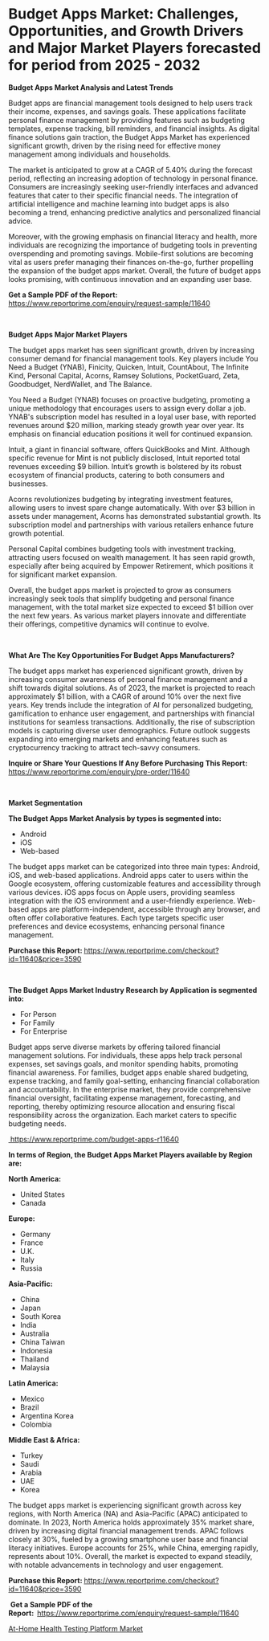 <p><h1>Budget Apps Market: Challenges, Opportunities, and Growth Drivers and Major Market Players forecasted for period from 2025 - 2032</h1></p><p><strong>Budget Apps Market Analysis and Latest Trends</strong></p>
<p><p>Budget apps are financial management tools designed to help users track their income, expenses, and savings goals. These applications facilitate personal finance management by providing features such as budgeting templates, expense tracking, bill reminders, and financial insights. As digital finance solutions gain traction, the Budget Apps Market has experienced significant growth, driven by the rising need for effective money management among individuals and households.</p><p>The market is anticipated to grow at a CAGR of 5.40% during the forecast period, reflecting an increasing adoption of technology in personal finance. Consumers are increasingly seeking user-friendly interfaces and advanced features that cater to their specific financial needs. The integration of artificial intelligence and machine learning into budget apps is also becoming a trend, enhancing predictive analytics and personalized financial advice. </p><p>Moreover, with the growing emphasis on financial literacy and health, more individuals are recognizing the importance of budgeting tools in preventing overspending and promoting savings. Mobile-first solutions are becoming vital as users prefer managing their finances on-the-go, further propelling the expansion of the budget apps market. Overall, the future of budget apps looks promising, with continuous innovation and an expanding user base.</p></p>
<p><strong>Get a Sample PDF of the Report:&nbsp;</strong> <a href="https://www.reportprime.com/enquiry/request-sample/11640?utm_campaign=3129&utm_medium=2&utm_source=Github&utm_content=ia&utm_term=21032025&utm_id=budget-apps">https://www.reportprime.com/enquiry/request-sample/11640</a></p>
<p>&nbsp;</p>
<p><strong>Budget Apps Major Market Players</strong></p>
<p><p>The budget apps market has seen significant growth, driven by increasing consumer demand for financial management tools. Key players include You Need a Budget (YNAB), Finicity, Quicken, Intuit, CountAbout, The Infinite Kind, Personal Capital, Acorns, Ramsey Solutions, PocketGuard, Zeta, Goodbudget, NerdWallet, and The Balance.</p><p>You Need a Budget (YNAB) focuses on proactive budgeting, promoting a unique methodology that encourages users to assign every dollar a job. YNAB's subscription model has resulted in a loyal user base, with reported revenues around $20 million, marking steady growth year over year. Its emphasis on financial education positions it well for continued expansion.</p><p>Intuit, a giant in financial software, offers QuickBooks and Mint. Although specific revenue for Mint is not publicly disclosed, Intuit reported total revenues exceeding $9 billion. Intuit’s growth is bolstered by its robust ecosystem of financial products, catering to both consumers and businesses.</p><p>Acorns revolutionizes budgeting by integrating investment features, allowing users to invest spare change automatically. With over $3 billion in assets under management, Acorns has demonstrated substantial growth. Its subscription model and partnerships with various retailers enhance future growth potential.</p><p>Personal Capital combines budgeting tools with investment tracking, attracting users focused on wealth management. It has seen rapid growth, especially after being acquired by Empower Retirement, which positions it for significant market expansion. </p><p>Overall, the budget apps market is projected to grow as consumers increasingly seek tools that simplify budgeting and personal finance management, with the total market size expected to exceed $1 billion over the next few years. As various market players innovate and differentiate their offerings, competitive dynamics will continue to evolve.</p></p>
<p>&nbsp;</p>
<p><strong>What Are The Key Opportunities For Budget Apps Manufacturers?</strong></p>
<p><p>The budget apps market has experienced significant growth, driven by increasing consumer awareness of personal finance management and a shift towards digital solutions. As of 2023, the market is projected to reach approximately $1 billion, with a CAGR of around 10% over the next five years. Key trends include the integration of AI for personalized budgeting, gamification to enhance user engagement, and partnerships with financial institutions for seamless transactions. Additionally, the rise of subscription models is capturing diverse user demographics. Future outlook suggests expanding into emerging markets and enhancing features such as cryptocurrency tracking to attract tech-savvy consumers.</p></p>
<p><strong>Inquire or Share Your Questions If Any Before Purchasing This Report:</strong> <a href="https://www.reportprime.com/enquiry/pre-order/11640?utm_campaign=3129&utm_medium=2&utm_source=Github&utm_content=ia&utm_term=21032025&utm_id=budget-apps">https://www.reportprime.com/enquiry/pre-order/11640</a></p>
<p>&nbsp;</p>
<p><strong>Market Segmentation</strong></p>
<p><strong>The Budget Apps Market Analysis by types is segmented into:</strong></p>
<p><ul><li>Android</li><li>iOS</li><li>Web-based</li></ul></p>
<p><p>The budget apps market can be categorized into three main types: Android, iOS, and web-based applications. Android apps cater to users within the Google ecosystem, offering customizable features and accessibility through various devices. iOS apps focus on Apple users, providing seamless integration with the iOS environment and a user-friendly experience. Web-based apps are platform-independent, accessible through any browser, and often offer collaborative features. Each type targets specific user preferences and device ecosystems, enhancing personal finance management.</p></p>
<p><strong>Purchase this Report:&nbsp;</strong><a href="https://www.reportprime.com/checkout?id=11640&price=3590&utm_campaign=3129&utm_medium=2&utm_source=Github&utm_content=ia&utm_term=21032025&utm_id=budget-apps">https://www.reportprime.com/checkout?id=11640&price=3590</a></p>
<p>&nbsp;</p>
<p><strong>The Budget Apps Market Industry Research by Application is segmented into:</strong></p>
<p><ul><li>For Person</li><li>For Family</li><li>For Enterprise</li></ul></p>
<p><p>Budget apps serve diverse markets by offering tailored financial management solutions. For individuals, these apps help track personal expenses, set savings goals, and monitor spending habits, promoting financial awareness. For families, budget apps enable shared budgeting, expense tracking, and family goal-setting, enhancing financial collaboration and accountability. In the enterprise market, they provide comprehensive financial oversight, facilitating expense management, forecasting, and reporting, thereby optimizing resource allocation and ensuring fiscal responsibility across the organization. Each market caters to specific budgeting needs.</p></p>
<p><a href="https://www.reportprime.com/budget-apps-r11640?utm_campaign=3129&utm_medium=2&utm_source=Github&utm_content=ia&utm_term=21032025&utm_id=budget-apps">&nbsp;https://www.reportprime.com/budget-apps-r11640</a></p>
<p><strong>In terms of Region, the Budget Apps Market Players available by Region are:</strong></p>
<p>
    <p> <strong> North America: </strong>
        <ul>
            <li>United States</li>
            <li>Canada</li>
        </ul>
        </p> 
    <p> <strong> Europe: </strong>
        <ul>
            <li>Germany</li>
            <li>France</li>
            <li>U.K.</li>
            <li>Italy</li>
            <li>Russia</li>
        </ul>
        </p> 
    <p> <strong> Asia-Pacific: </strong>
        <ul>
            <li>China</li>
            <li>Japan</li>
            <li>South Korea</li>
            <li>India</li>
            <li>Australia</li>
            <li>China Taiwan</li>
            <li>Indonesia</li>
            <li>Thailand</li>
            <li>Malaysia</li>
        </ul>
        </p> 
    <p> <strong> Latin America: </strong>
        <ul>
            <li>Mexico</li>
            <li>Brazil</li>
            <li>Argentina Korea</li>
            <li>Colombia</li>
        </ul>
        </p> 
    <p> <strong> Middle East & Africa: </strong>
        <ul>
            <li>Turkey</li>
            <li>Saudi</li>
            <li>Arabia</li>
            <li>UAE</li>
            <li>Korea</li>
        </ul>
    </p>
    </p>
<p><p>The budget apps market is experiencing significant growth across key regions, with North America (NA) and Asia-Pacific (APAC) anticipated to dominate. In 2023, North America holds approximately 35% market share, driven by increasing digital financial management trends. APAC follows closely at 30%, fueled by a growing smartphone user base and financial literacy initiatives. Europe accounts for 25%, while China, emerging rapidly, represents about 10%. Overall, the market is expected to expand steadily, with notable advancements in technology and user engagement.</p></p>
<p><strong>Purchase this Report: </strong><a href="https://www.reportprime.com/checkout?id=11640&price=3590&utm_campaign=3129&utm_medium=2&utm_source=Github&utm_content=ia&utm_term=21032025&utm_id=budget-apps">https://www.reportprime.com/checkout?id=11640&price=3590</a></p>
<p>&nbsp;<strong>Get a Sample PDF of the Report:&nbsp;&nbsp;</strong><a href="https://www.reportprime.com/enquiry/request-sample/11640?utm_campaign=3129&utm_medium=2&utm_source=Github&utm_content=ia&utm_term=21032025&utm_id=budget-apps">https://www.reportprime.com/enquiry/request-sample/11640</a></p>
<p><strong></strong></p>
<p><p><a href="https://github.com/lalolatiot/Market-Research-Report-List-1/blob/main/at-home-health-testing-platform-market.md?utm_campaign=3129&utm_medium=2&utm_source=Github&utm_content=ia&utm_term=21032025&utm_id=budget-apps">At-Home Health Testing Platform Market</a></p></p>